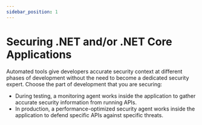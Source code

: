 ```yaml
---
sidebar_position: 1
---
```


# Securing .NET and/or .NET Core Applications

Automated tools give developers accurate security context at different phases of development without the need to become a dedicated security expert. Choose the part of development that you are securing:
 
- During testing, a monitoring agent works inside the application to gather accurate security information from running APIs.
- In production, a performance-optimized security agent works inside the application to defend specific APIs against specific threats.
